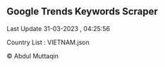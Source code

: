 

## Google Trends Keywords Scraper 
 
Last Update 31-03-2023 , 04:25:56

Country List :
VIETNAM.json



© Abdul Muttaqin 
